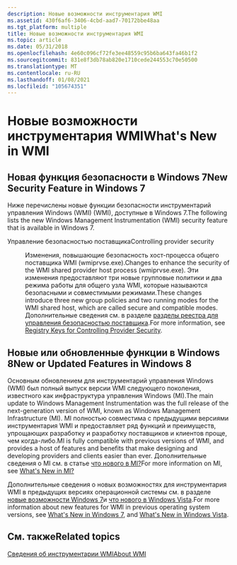 ```yaml
---
description: Новые возможности инструментария WMI
ms.assetid: 430f6af6-3406-4cbd-aad7-70172bbe48aa
ms.tgt_platform: multiple
title: Новые возможности инструментария WMI
ms.topic: article
ms.date: 05/31/2018
ms.openlocfilehash: 4e60c096cf72fe3ee48559c95b6ba643fa46b1f2
ms.sourcegitcommit: 831e8f3db78ab820e1710cede244553c70e50500
ms.translationtype: MT
ms.contentlocale: ru-RU
ms.lasthandoff: 01/08/2021
ms.locfileid: "105674351"
---
```

# <a name="whats-new-in-wmi"></a><span data-ttu-id="3489d-103">Новые возможности инструментария WMI</span><span class="sxs-lookup"><span data-stu-id="3489d-103">What's New in WMI</span></span>

## <a name="new-security-feature-in-windows-7"></a><span data-ttu-id="3489d-104">Новая функция безопасности в Windows 7</span><span class="sxs-lookup"><span data-stu-id="3489d-104">New Security Feature in Windows 7</span></span>

<span data-ttu-id="3489d-105">Ниже перечислены новые функции безопасности инструментарий управления Windows (WMI) (WMI), доступные в Windows 7.</span><span class="sxs-lookup"><span data-stu-id="3489d-105">The following lists the new Windows Management Instrumentation (WMI) security feature that is available in Windows 7.</span></span>

<dl> <dt>

<span data-ttu-id="3489d-106"><span id="Controlling_provider_security"></span><span id="controlling_provider_security"></span><span id="CONTROLLING_PROVIDER_SECURITY"></span>Управление безопасностью поставщика</span><span class="sxs-lookup"><span data-stu-id="3489d-106"><span id="Controlling_provider_security"></span><span id="controlling_provider_security"></span><span id="CONTROLLING_PROVIDER_SECURITY"></span>Controlling provider security</span></span>
</dt> <dd>

<span data-ttu-id="3489d-107">Изменения, повышающие безопасность хост-процесса общего поставщика WMI (wmiprvse.exe).</span><span class="sxs-lookup"><span data-stu-id="3489d-107">Changes to enhance the security of the WMI shared provider host process (wmiprvse.exe).</span></span> <span data-ttu-id="3489d-108">Эти изменения предоставляют три новые групповые политики и два режима работы для общего узла WMI, которые называются безопасными и совместимыми режимами.</span><span class="sxs-lookup"><span data-stu-id="3489d-108">These changes introduce three new group policies and two running modes for the WMI shared host, which are called secure and compatible modes.</span></span> <span data-ttu-id="3489d-109">Дополнительные сведения см. в разделе [разделы реестра для управления безопасностью поставщика](registry-keys-for-controlling-provider-security-.md).</span><span class="sxs-lookup"><span data-stu-id="3489d-109">For more information, see [Registry Keys for Controlling Provider Security](registry-keys-for-controlling-provider-security-.md).</span></span>

</dd> </dl>

## <a name="new-or-updated-features-in-windows-8"></a><span data-ttu-id="3489d-110">Новые или обновленные функции в Windows 8</span><span class="sxs-lookup"><span data-stu-id="3489d-110">New or Updated Features in Windows 8</span></span>

<span data-ttu-id="3489d-111">Основным обновлением для инструментарий управления Windows (WMI) был полный выпуск версии WMI следующего поколения, известного как инфраструктура управления Windows (MI).</span><span class="sxs-lookup"><span data-stu-id="3489d-111">The main update to Windows Management Instrumentation was the full release of the next-generation version of WMI, known as Windows Management Infrastructure (MI).</span></span> <span data-ttu-id="3489d-112">MI полностью совместима с предыдущими версиями инструментария WMI и предоставляет ряд функций и преимуществ, упрощающих разработку и разработку поставщиков и клиентов проще, чем когда-либо.</span><span class="sxs-lookup"><span data-stu-id="3489d-112">MI is fully compatible with previous versions of WMI, and provides a host of features and benefits that make designing and developing providers and clients easier than ever.</span></span> <span data-ttu-id="3489d-113">Дополнительные сведения о MI см. в статье [что нового в MI?](/previous-versions/windows/desktop/wmi_v2/what-s-new-in-mi)</span><span class="sxs-lookup"><span data-stu-id="3489d-113">For more information on MI, see [What's New in MI?](/previous-versions/windows/desktop/wmi_v2/what-s-new-in-mi)</span></span>

<span data-ttu-id="3489d-114">Дополнительные сведения о новых возможностях для инструментария WMI в предыдущих версиях операционной системы см. в разделе [новые возможности Windows 7](what-s-new-in-windows-7.md)и [что нового в Windows Vista](what-s-new-in-windows-vista.md).</span><span class="sxs-lookup"><span data-stu-id="3489d-114">For more information about new features for WMI in previous operating system versions, see [What's New in Windows 7](what-s-new-in-windows-7.md), and [What's New in Windows Vista](what-s-new-in-windows-vista.md).</span></span>

## <a name="related-topics"></a><span data-ttu-id="3489d-115">См. также</span><span class="sxs-lookup"><span data-stu-id="3489d-115">Related topics</span></span>

<dl> <dt>

[<span data-ttu-id="3489d-116">Сведения об инструментарии WMI</span><span class="sxs-lookup"><span data-stu-id="3489d-116">About WMI</span></span>](about-wmi.md)
</dt> </dl>

 

 
